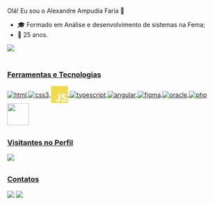 Olá! Eu sou o Alexandre Ampudia Faria 👋 

 - 🎓 Formado em Análise e desenvolvimento de sistemas na Fema;
 - 🌚 25 anos.
 
  <div >
   <a href="https://github.com/AlexandreAmpudiaFaria">
  
  <img height="180em" src="https://github-readme-stats.vercel.app/api/top-langs/?username=AlexandreAmpudiaFaria&&layout=compact&hide=shell&theme=highcontrast">

  </div>
 

  <div style="display: inline_block"><br>
   
  ### Ferramentas e Tecnologias
   
  <img align = "center" src="https://cdn.jsdelivr.net/gh/devicons/devicon/icons/html5/html5-original.svg" alt="html" height="40" width="40"/> 
  <img align = "center" src="https://cdn.jsdelivr.net/gh/devicons/devicon/icons/css3/css3-original.svg" alt="css3" height="40" width="40"/>
  <img align = "center" src="https://raw.githubusercontent.com/devicons/devicon/master/icons/javascript/javascript-plain.svg" alt="javascript" height="40" width="40"/>
  <img align = "center" src="https://cdn.jsdelivr.net/gh/devicons/devicon/icons/typescript/typescript-original.svg" alt="typescript" height="40" width="40"/> 
  <img align = "center" src="https://cdn.jsdelivr.net/gh/devicons/devicon/icons/angularjs/angularjs-original.svg" alt="angular" height="40" width="40"/>
  <img align = "center" src="https://cdn.jsdelivr.net/gh/devicons/devicon/icons/figma/figma-original.svg" alt="figma" height="40" width="40"/>
  <img align = "center" src="https://cdn.jsdelivr.net/gh/devicons/devicon/icons/oracle/oracle-original.svg" alt="oracle" height="50" width="50" />
  <img align = "center" src="https://cdn.jsdelivr.net/gh/devicons/devicon/icons/php/php-original.svg" alt="php" height="50" width="50" />
  <img align = "center" src="https://cdn.jsdelivr.net/gh/devicons/devicon/icons/flutter/flutter-plain.svg" height="50" width="50" />
          


   
      
</div>  
 
 
  ##          
   
  ### Visitantes no Perfil
 <img align="relative" src="https://profile-counter.glitch.me/AlexandreAmpudiaFaria/count.svg" > 
  

  
 ##
  ### Contatos
 <div>
  
<a href="https://www.linkedin.com/in/alexandre-ampudia-faria/" target="_blank"><img src="https://img.shields.io/badge/-LinkedIn-%230077B5?style=for-the-badge&logo=linkedin&logoColor=white" target="_blank"></a>
 <a href="https://api.whatsapp.com/send?phone=5518997096562" target="blank"><img src="https://img.shields.io/badge/WhatsApp-25D366?style=for-the-badge&logo=whatsapp&logoColor=white" target="_blank"></a> 
</div>
